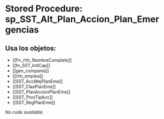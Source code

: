 # Stored Procedure: sp_SST_Alt_Plan_Accion_Plan_Emergencias

## Usa los objetos:
- [[Fn_rhh_NombreCompleto]]
- [[fn_SST_InitCap]]
- [[gen_compania]]
- [[rhh_emplea]]
- [[SST_AccMejPlanEme]]
- [[SST_ClasPlanEme]]
- [[SST_PlanAccionPlanEme]]
- [[SST_ProcTipAcc]]
- [[SST_RegPlanEme]]

*No code available.*
